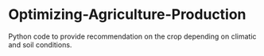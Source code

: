 # Optimizing-Agriculture-Production
Python code to provide recommendation on the crop depending on climatic and soil conditions.
